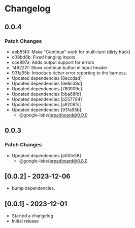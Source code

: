 # Changelog

## 0.0.4

### Patch Changes

- eeb55f0: Make "Continue" work for multi-turn (dirty hack)
- c08bd6b: Fixed hanging inputs
- cce897a: Adds output support for errors
- 149222f: Show continue button in input header
- 931a95b: Introduce richer error reporting to the harness.
- Updated dependencies [8eccdad]
- Updated dependencies [6e8c08d]
- Updated dependencies [780909c]
- Updated dependencies [bba68fd]
- Updated dependencies [b557794]
- Updated dependencies [a9206fc]
- Updated dependencies [931a95b]
  - @google-labs/breadboard@0.9.0

## 0.0.3

### Patch Changes

- Updated dependencies [af00e58]
  - @google-labs/breadboard@0.8.0

## [0.0.2] - 2023-12-06

- bump dependencies.

## [0.0.1] - 2023-12-01

- Started a changelog
- Initial release
